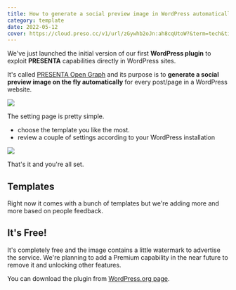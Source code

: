 ```yaml
---
title: How to generate a social preview image in WordPress automatically
category: template
date: 2022-05-12
cover: https://cloud.preso.cc/v1/url/zGywhb2oJn:ah8cqUtoW?&term=tech&title=How to generate a social preview image in WordPress automatically&subtitle=Announcement
---
```


We've just launched the initial version of our first **WordPress plugin** to exploit **PRESENTA** capabilities directly in WordPress sites.

It's called [PRESENTA Open Graph](https://wordpress.org/plugins/presenta-open-graph/) and its purpose is to **generate a social preview image on the fly automatically** for every post/page in a WordPress website.



<div class="img">

![](../blog/how-to-generate-social-preview-images-in-wordpress/banner-772x250.png)

</div>


The setting page is pretty simple. 

- choose the template you like the most.
- review a couple of settings according to your WordPress installation


<div class="img">

![](../blog/how-to-generate-social-preview-images-in-wordpress/screenshot-1.jpg)

</div>


That's it and you're all set.

## Templates

Right now it comes with a bunch of templates but we're adding more and more based on people feedback.

## It's Free!

It's completely free and the image contains a little watermark to advertise the service. We're planning to add a Premium capability in the near future to remove it and unlocking other features.

You can download the plugin from [WordPress.org page](https://wordpress.org/plugins/presenta-open-graph/).
